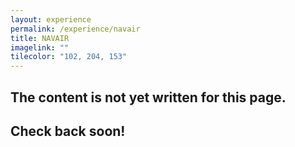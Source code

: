 ```yaml
---
layout: experience
permalink: /experience/navair
title: NAVAIR
imagelink: ""
tilecolor: "102, 204, 153"
---
```

## The content is not yet written for this page.
## Check back soon!
